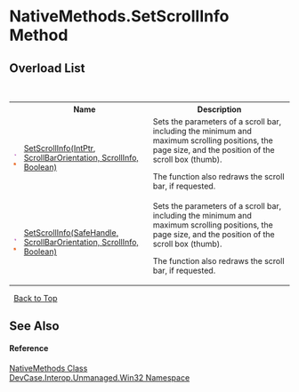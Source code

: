 # NativeMethods.SetScrollInfo Method 
 


## Overload List
&nbsp;<table><tr><th></th><th>Name</th><th>Description</th></tr><tr><td>![Public method](media/pubmethod.gif "Public method")![Static member](media/static.gif "Static member")</td><td><a href="M_DevCase_Interop_Unmanaged_Win32_NativeMethods_SetScrollInfo">SetScrollInfo(IntPtr, ScrollBarOrientation, ScrollInfo, Boolean)</a></td><td>
Sets the parameters of a scroll bar, including the minimum and maximum scrolling positions, the page size, and the position of the scroll box (thumb). 

 The function also redraws the scroll bar, if requested.</td></tr><tr><td>![Public method](media/pubmethod.gif "Public method")![Static member](media/static.gif "Static member")</td><td><a href="M_DevCase_Interop_Unmanaged_Win32_NativeMethods_SetScrollInfo_1">SetScrollInfo(SafeHandle, ScrollBarOrientation, ScrollInfo, Boolean)</a></td><td>
Sets the parameters of a scroll bar, including the minimum and maximum scrolling positions, the page size, and the position of the scroll box (thumb). 

 The function also redraws the scroll bar, if requested.</td></tr></table>&nbsp;
<a href="#nativemethods.setscrollinfo-method">Back to Top</a>

## See Also


#### Reference
<a href="T_DevCase_Interop_Unmanaged_Win32_NativeMethods">NativeMethods Class</a><br /><a href="N_DevCase_Interop_Unmanaged_Win32">DevCase.Interop.Unmanaged.Win32 Namespace</a><br />